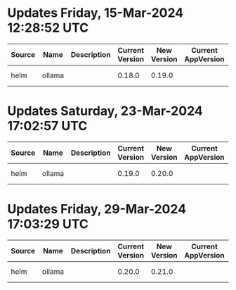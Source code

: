 # Updates Friday, 15-Mar-2024 12:28:52 UTC
| Source | Name   | Description | Current Version | New Version | Current AppVersion | New AppVersion | Reference                            |
| ------ | ------ | ----------- | --------------- | ----------- | ------------------ | -------------- | ------------------------------------ |
| helm   | ollama |             | 0.18.0          | 0.19.0      |                    | 0.1.29         | https://otwld.github.io/ollama-helm/ |

# Updates Saturday, 23-Mar-2024 17:02:57 UTC
| Source | Name   | Description | Current Version | New Version | Current AppVersion | New AppVersion | Reference                            |
| ------ | ------ | ----------- | --------------- | ----------- | ------------------ | -------------- | ------------------------------------ |
| helm   | ollama |             | 0.19.0          | 0.20.0      |                    | 0.1.29         | https://otwld.github.io/ollama-helm/ |

# Updates Friday, 29-Mar-2024 17:03:29 UTC
| Source | Name   | Description | Current Version | New Version | Current AppVersion | New AppVersion | Reference                            |
| ------ | ------ | ----------- | --------------- | ----------- | ------------------ | -------------- | ------------------------------------ |
| helm   | ollama |             | 0.20.0          | 0.21.0      |                    | 0.1.30         | https://otwld.github.io/ollama-helm/ |

